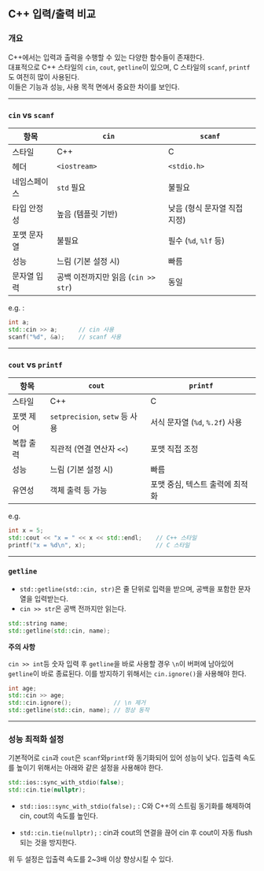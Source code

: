 ## C++ 입력/출력 비교

### 개요

C++에서는 입력과 출력을 수행할 수 있는 다양한 함수들이 존재한다.  
대표적으로 C++ 스타일의 `cin`, `cout`, `getline`이 있으며, C 스타일의 `scanf`, `printf`도 여전히 많이 사용된다.  
이들은 기능과 성능, 사용 목적 면에서 중요한 차이를 보인다.

---

### `cin` vs `scanf`

| 항목 | `cin` | `scanf` |
|------|--------|---------|
| 스타일 | C++ | C |
| 헤더 | `<iostream>` | `<stdio.h>` |
| 네임스페이스 | `std` 필요 | 불필요 |
| 타입 안정성 | 높음 (템플릿 기반) | 낮음 (형식 문자열 직접 지정) |
| 포맷 문자열 | 불필요 | 필수 (`%d`, `%lf` 등) |
| 성능 | 느림 (기본 설정 시) | 빠름 |
| 문자열 입력 | 공백 이전까지만 읽음 (`cin >> str`) | 동일 |

e.g. :

```cpp
int a;
std::cin >> a;      // cin 사용
scanf("%d", &a);    // scanf 사용
```

---

### `cout` vs `printf`

| 항목    | `cout`                      | `printf`                 |
| ----- | --------------------------- | ------------------------ |
| 스타일   | C++                         | C                        |
| 포맷 제어 | `setprecision`, `setw` 등 사용 | 서식 문자열 (`%d`, `%.2f`) 사용 |
| 복합 출력 | 직관적 (연결 연산자 `<<`)           | 포맷 직접 조정                 |
| 성능    | 느림 (기본 설정 시)                | 빠름                       |
| 유연성   | 객체 출력 등 가능                  | 포맷 중심, 텍스트 출력에 최적화       |

e.g.

```cpp
int x = 5;
std::cout << "x = " << x << std::endl;    // C++ 스타일
printf("x = %d\n", x);                    // C 스타일
```

---

### `getline`

- `std::getline(std::cin, str)`은 줄 단위로 입력을 받으며, 공백을 포함한 문자열을 입력받는다.
- `cin >> str`은 공백 전까지만 읽는다.

```cpp
std::string name;
std::getline(std::cin, name);
```

**주의 사항**

`cin >> int`등 숫자 입력 후 `getline`을 바로 사용할 경우 `\n`이 버퍼에 남아있어 `getline`이 바로 종료된다. 이를 방지하기 위해서는 `cin.ignore()`을 사용해야 한다.

```cpp
int age;
std::cin >> age;
std::cin.ignore();            // \n 제거
std::getline(std::cin, name); // 정상 동작
```

---

### 성능 최적화 설정

기본적어로 `cin`과 `cout`은 `scanf`와`printf`와 동기화되어 있어 성능이 낮다. 입출력 속도를 높이기 위해서는 아래와 같은 설정을 사용해야 한다.

```cpp
std::ios::sync_with_stdio(false);
std::cin.tie(nullptr);
```

- `std::ios::sync_with_stdio(false);` : C와 C++의 스트림 동기화를 해제하여 cin, cout의 속도를 높인다.

- `std::cin.tie(nullptr);` : cin과 cout의 연결을 끊어 cin 후 cout이 자동 flush되는 것을 방지한다.

위 두 설정은 입출력 속도를 2~3배 이상 향상시킬 수 있다.



